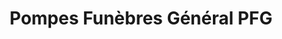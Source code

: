 ---
title: "Pompes Funèbres Général PFG"
url: /franconville-la-garenne/pompes-funebres-general-pfg/
shop: directeurs de funérailles
---